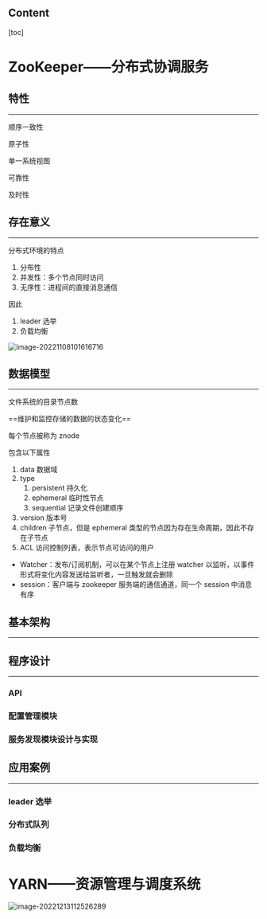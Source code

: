 ## Content

[toc]

# ZooKeeper——分布式协调服务

## 特性

---

顺序一致性

原子性

单一系统视图

可靠性

及时性

## 存在意义

---

分布式环境的特点

1. 分布性
2. 并发性：多个节点同时访问
3. 无序性：进程间的直接消息通信

 因此

1. leader 选举
2. 负载均衡

![image-20221108101616716](https://wangleidetuchuang.oss-cn-beijing.aliyuncs.com/img/image-20221108101616716.png)

## 数据模型

---

文件系统的目录节点数

==维护和监控存储的数据的状态变化==

每个节点被称为 znode

包含以下属性

1. data 数据域
2. type 
   1. persistent 持久化
   2. ephemeral 临时性节点
   3. sequential 记录文件创建顺序
3. version 版本号
4. children 子节点，但是 ephemeral 类型的节点因为存在生命周期，因此不存在子节点
5. ACL 访问控制列表，表示节点可访问的用户

- Watcher：发布/订阅机制，可以在某个节点上注册 watcher 以监听，以事件形式将变化内容发送给监听者，一旦触发就会删除
- session：客户端与 zookeeper 服务端的通信通道，同一个 session 中消息有序

## 基本架构

---





## 程序设计

----

### API

### 配置管理模块



### 服务发现模块设计与实现





## 应用案例

---

### leader 选举



### 分布式队列



### 负载均衡



# YARN——资源管理与调度系统



![image-20221213112526289](https://wangleidetuchuang.oss-cn-beijing.aliyuncs.com/img/image-20221213112526289.png)
